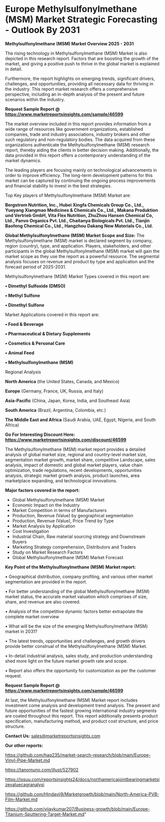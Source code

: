 # Europe Methylsulfonylmethane (MSM) Market Strategic Forecasting - Outlook By 2031

<Strong> Methylsulfonylmethane (MSM) Market Overview 2025 - 2031</strong>

The rising technology in Methylsulfonylmethane (MSM) Market is also depicted in this research report. Factors that are boosting the growth of the market, and giving a positive push to thrive in the global market is explained in detail.

Furthermore, the report highlights on emerging trends, significant drivers, challenges, and opportunities, providing all necessary data for thriving in the industry. This report market research offers a comprehensive perspective, including an in-depth analysis of the present and future scenarios within the industry.

<strong>Request Sample Report @ <a href=https://www.marketreportsinsights.com/sample/46599>https://www.marketreportsinsights.com/sample/46599</a></strong>

The market overview included in this report provides information from a wide range of resources like government organizations, established companies, trade and industry associations, industry brokers and other such regulatory and non-regulatory bodies. The data acquired from these organizations authenticate the Methylsulfonylmethane (MSM) research report, thereby aiding the clients in better decision making. Additionally, the data provided in this report offers a contemporary understanding of the market dynamics.

The leading players are focusing mainly on technological advancements in order to improve efficiency. The long-term development patterns for this market can be captured by continuing the ongoing process improvements and financial stability to invest in the best strategies.

Top Key players of Methylsulfonylmethane (MSM) Market are:

<strong>Bergstrom Nutrition, Inc., Hubei Xingfa Chemicals Group Co., Ltd., Yueyang Xiangmao Medicines & Chemicals Co., Ltd., Makana Produktion und Vertrieb GmbH, Vita Flex Nutrition, ZhuZhou Hansen Chemical Co, Ltd., Panvo Organics Pvt. Ltd., Chaitanya Biologicals Pvt. Ltd., Tianjin Baofeng Chemical Co., Ltd., Hangzhou Dakang New Materials Co., Ltd.</strong>

<strong><b>Global Methylsulfonylmethane (MSM) Market Scope and Size:</b></strong>
The Methylsulfonylmethane (MSM) market is declared segment by company, region (country), type, and application. Players, stakeholders, and other participants in the global Methylsulfonylmethane (MSM) market will gain the market scope as they use the report as a powerful resource. The segmental analysis focuses on revenue and product by type and application and the forecast period of 2025-2031.

Methylsulfonylmethane (MSM) Market Types covered in this report are:

<strong>•  Dimethyl Sulfoxide (DMSO)

•  Methyl Sulfone

•  Dimethyl Sulfone</strong>

Market Applications covered in this report are:

<strong>•  Food & Beverage

•  Pharmaceutical & Dietary Supplements

•  Cosmetics & Personal Care

•  Animal Feed

•  Methylsulfonylmethane (MSM)</strong> 

Regional Analysis

<strong>North America</strong> (the United States, Canada, and Mexico)

<strong>Europe</strong> (Germany, France, UK, Russia, and Italy)

<strong>Asia-Pacific</strong> (China, Japan, Korea, India, and Southeast Asia)

<strong>South America</strong> (Brazil, Argentina, Colombia, etc.)

<strong>The Middle East and Africa</strong> (Saudi Arabia, UAE, Egypt, Nigeria, and South Africa)

<strong>Go For Interesting Discount Here: <a href=https://www.marketreportsinsights.com/discount/46599>https://www.marketreportsinsights.com/discount/46599</a></strong>

The Methylsulfonylmethane (MSM) market report provides a detailed analysis of global market size, regional and country-level market size, segmentation market growth, market share, competitive Landscape, sales analysis, impact of domestic and global market players, value chain optimization, trade regulations, recent developments, opportunities analysis, strategic market growth analysis, product launches, area marketplace expanding, and technological innovations.

<strong><b>Major factors covered in the report:</b></strong>
<ul>
  <li>Global Methylsulfonylmethane (MSM) Market </li>
  <li>Economic Impact on the Industry</li>
  <li>Market Competition in terms of Manufacturers</li>
  <li>Production, Revenue (Value) by geographical segmentation</li>
  <li>Production, Revenue (Value), Price Trend by Type</li>
  <li>Market Analysis by Application</li>
  <li>Cost Investigation</li>
  <li>Industrial Chain, Raw material sourcing strategy and Downstream Buyers</li>
  <li>Marketing Strategy comprehension, Distributors and Traders</li>
  <li>Study on Market Research Factors</li>
  <li>Global Methylsulfonylmethane (MSM) Market Forecast</li>
</ul>

<strong><b>Key Point of the Methylsulfonylmethane (MSM) Market report:</b></strong>

• Geographical distribution, company profiling, and various other market segmentation are provided in the report.

• For better understanding of the global Methylsulfonylmethane (MSM) market status, the accurate market valuation which comprises of size, share, and revenue are also covered.

• Analysis of the competitive dynamic factors better extrapolate the complete market overview

• What will be the size of the emerging Methylsulfonylmethane (MSM) market in 2031?

• The latest trends, opportunities and challenges, and growth drivers provide better construal of the Methylsulfonylmethane (MSM) Market.

• In-detail industrial analysis, sales study, and production understanding shed more light on the future market growth rate and scope.

• Report also offers the opportunity for customization as per the customer request.

<strong>Request Sample Report @ <a href=https://www.marketreportsinsights.com/sample/46599>https://www.marketreportsinsights.com/sample/46599</a></strong>

At last, the Methylsulfonylmethane (MSM) Market report includes investment come analysis and development trend analysis. The present and future opportunities of the fastest growing international industry segments are coated throughout this report. This report additionally presents product specification, manufacturing method, and product cost structure, and price structure.

<strong>Contact Us:</strong>
sales@marketreportsinsights.com

<strong>Our other reports:</strong>

<a href=https://github.com/haq235/market-search-research/blob/main/Europe-Vinyl-Pipe-Market.md>https://github.com/haq235/market-search-research/blob/main/Europe-Vinyl-Pipe-Market.md</a>

<a href=https://tanomuno.com/illust/527902>https://tanomuno.com/illust/527902</a>

<a href=https://issuu.com/reportsinsights24/docs/northamericajointbearingmarketsizevaluecagranalysi>https://issuu.com/reportsinsights24/docs/northamericajointbearingmarketsizevaluecagranalysi</a>

<a href=https://github.com/Hindavii9/Marketgrowth/blob/main/North-America-PVB-Film-Market.md>https://github.com/Hindavii9/Marketgrowth/blob/main/North-America-PVB-Film-Market.md</a>

<a href=https://github.com/vijaykumar207/Business-growth/blob/main/Europe-Titanium-Sputtering-Target-Market.md>https://github.com/vijaykumar207/Business-growth/blob/main/Europe-Titanium-Sputtering-Target-Market.md</a>"
